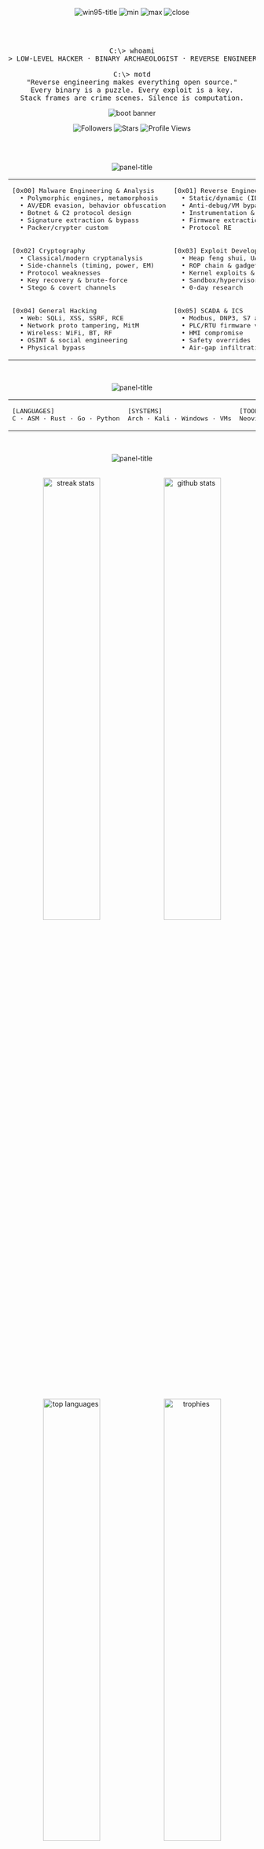 <div align="center">

<!-- ═════ WINDOW 95: TITLE BAR ═════ -->

<img alt="win95-title"
  src="https://img.shields.io/badge/N111X.exe-Console-0078D7?style=plastic&logo=windows&logoColor=white&labelColor=005A9E">
<img alt="min"
  src="https://img.shields.io/badge/-_-C0C0C0?style=plastic&label=%20">
<img alt="max"
  src="https://img.shields.io/badge/-%E2%96%A1-C0C0C0?style=plastic&label=%20">
<img alt="close"
  src="https://img.shields.io/badge/-X-FF1A1A?style=plastic&label=%20">

<br><br>

<!-- ═════ CONSOLE PANE ═════ -->

<pre>
C:\&gt; whoami
&gt; LOW-LEVEL HACKER · BINARY ARCHAEOLOGIST · REVERSE ENGINEER

C:\&gt; motd
"Reverse engineering makes everything open source."
Every binary is a puzzle. Every exploit is a key.
Stack frames are crime scenes. Silence is computation.
</pre>

<!-- typing banner -->
<img src="https://readme-typing-svg.demolab.com?font=Fira+Code&size=14&duration=3000&pause=1000&color=00FF41&center=true&vCenter=true&width=680&lines=INT13h+loaded...+scanning+sectors;PE%2FELF+headers+parsed;Symbols+recovered;Stack+unwound;Control+flow+reconstructed" alt="boot banner"/>

<br>

<!-- ═════ STATUS BADGES (Win95 plastic look) ═════ -->

<img alt="Followers"
  src="https://img.shields.io/github/followers/N111X?style=plastic&logo=github&logoColor=000000&label=FOLLOWERS&labelColor=C0C0C0&color=008080">
<img alt="Stars"
  src="https://img.shields.io/github/stars/N111X?style=plastic&logo=github&logoColor=000000&label=STARS&labelColor=C0C0C0&color=008080">
<img alt="Profile Views"
  src="https://img.shields.io/badge/INTRUSIONS-visit_counter-008080?style=plastic&labelColor=C0C0C0&logo=counter-attack&logoColor=000000">

<br><br>

<!-- ═════ PANEL: ATTACK VECTORS ═════ -->

<img alt="panel-title"
  src="https://img.shields.io/badge/ATTACK%20VECTORS-Group%20Box-008080?style=plastic&labelColor=C0C0C0">

<table align="center" width="95%">
<tr>
<td width="50%" valign="top" align="left">

<pre>
[0x00] Malware Engineering & Analysis
  • Polymorphic engines, metamorphosis
  • AV/EDR evasion, behavior obfuscation
  • Botnet &amp; C2 protocol design
  • Signature extraction & bypass
  • Packer/crypter custom
</pre>

</td>
<td width="50%" valign="top" align="left">

<pre>
[0x01] Reverse Engineering
  • Static/dynamic (IDA, Ghidra, r2)
  • Anti-debug/VM bypass
  • Instrumentation & API hooking
  • Firmware extraction/mod
  • Protocol RE
</pre>

</td>
</tr>

<tr>
<td width="50%" valign="top" align="left">

<pre>
[0x02] Cryptography
  • Classical/modern cryptanalysis
  • Side-channels (timing, power, EM)
  • Protocol weaknesses
  • Key recovery & brute-force
  • Stego & covert channels
</pre>

</td>
<td width="50%" valign="top" align="left">

<pre>
[0x03] Exploit Development
  • Heap feng shui, UAF
  • ROP chain & gadget mining
  • Kernel exploits & rootkits
  • Sandbox/hypervisor escapes
  • 0-day research
</pre>

</td>
</tr>

<tr>
<td width="50%" valign="top" align="left">

<pre>
[0x04] General Hacking
  • Web: SQLi, XSS, SSRF, RCE
  • Network proto tampering, MitM
  • Wireless: WiFi, BT, RF
  • OSINT & social engineering
  • Physical bypass
</pre>

</td>
<td width="50%" valign="top" align="left">

<pre>
[0x05] SCADA & ICS
  • Modbus, DNP3, S7 analysis
  • PLC/RTU firmware vulns
  • HMI compromise
  • Safety overrides
  • Air-gap infiltration
</pre>

</td>
</tr>
</table>

<br>

<!-- ═════ PANEL: ARSENAL ═════ -->

<img alt="panel-title"
  src="https://img.shields.io/badge/ARSENAL-Program%20Manager-008080?style=plastic&labelColor=C0C0C0">

<table align="center" width="95%">
<tr>
<td align="left" width="33%"><pre>
[LANGUAGES]
C · ASM · Rust · Go · Python
</pre></td>
<td align="left" width="33%"><pre>
[SYSTEMS]
Arch · Kali · Windows · VMs
</pre></td>
<td align="left" width="33%"><pre>
[TOOLS]
Neovim · radare2 · Ghidra · IDA
</pre></td>
</tr>
</table>

<br>

<!-- ═════ PANEL: METRICS ═════ -->

<img alt="panel-title"
  src="https://img.shields.io/badge/OPERATIONAL%20METRICS-PerfMon-008080?style=plastic&labelColor=C0C0C0"><br><br>

<img src="https://github-readme-streak-stats.herokuapp.com/?user=N111X&theme=dark&hide_border=true&background=0D1117&ring=008080&fire=008080&currStreakLabel=008080&stroke=008080&sideNums=008080&sideLabels=00A0A0&dates=8B949E" width="48%" alt="streak stats"/>
<img src="https://github-readme-stats.vercel.app/api?username=N111X&show_icons=true&theme=dark&bg_color=0d1117&title_color=008080&text_color=c9d1d9&icon_color=008080&border_color=30363d&hide_border=false&count_private=true&include_all_commits=true&rank_icon=github" width="48%" alt="github stats"/>

<br>

<img src="https://github-readme-stats.vercel.app/api/top-langs/?username=N111X&layout=compact&theme=dark&bg_color=0d1117&title_color=008080&text_color=c9d1d9&border_color=30363d&hide_border=false&langs_count=8&hide=html,css" width="48%" alt="top languages"/>
<img src="https://github-profile-trophy.vercel.app/?username=N111X&theme=oldie&no-frame=true&no-bg=true&column=4&margin-w=5&margin-h=5&rank=SECRET,SSS,SS,S,AAA,AA,A" width="48%" alt="trophies"/>

<br>

<img src="https://github-readme-activity-graph.vercel.app/graph?username=N111X&bg_color=0d1117&color=008080&line=00A0A0&point=008080&area=true&hide_border=true" width="98%" alt="activity graph"/>

<br>

<!-- ═════ PANEL: CONTACT ═════ -->

<img alt="panel-title"
  src="https://img.shields.io/badge/ESTABLISH%20CONNECTION-Dial--Up-008080?style=plastic&labelColor=C0C0C0"><br><br>

<a href="https://www.youtube.com/@NIX-l3v">
  <img src="https://img.shields.io/badge/YouTube-%40NIX--l3v-ff0000?style=plastic&logo=youtube&logoColor=white&labelColor=C0C0C0">
</a>
<a href="https://x.com/N1IX_D">
  <img src="https://img.shields.io/badge/Twitter-%40N1IX__D-1DA1F2?style=plastic&logo=x&logoColor=white&labelColor=C0C0C0">
</a>
<a href="https://www.linkedin.com/in/synixd/">
  <img src="https://img.shields.io/badge/LinkedIn-synixd-0077B5?style=plastic&logo=linkedin&logoColor=white&labelColor=C0C0C0">
</a>
<br>
<a href="mailto:n11ixxor64@gmail.com">
  <img src="https://img.shields.io/badge/Email-n11ixxor64%40gmail.com-008080?style=plastic&logo=gmail&logoColor=white&labelColor=C0C0C0">
</a>
<a href="https://discord.com">
  <img src="https://img.shields.io/badge/Discord-n111x%231337-5865F2?style=plastic&logo=discord&logoColor=white&labelColor=C0C0C0">
</a>

<br><br>

<!-- ═════ PANEL: MUSIC ═════ -->

<img alt="panel-title"
  src="https://img.shields.io/badge/CURRENTLY%20DISASSEMBLING%20TO-Media%20Player-008080?style=plastic&labelColor=C0C0C0"><br><br>

<a href="https://open.spotify.com/user/31p7gtifiqew6q5kkcn7gzk4owae">
  <img src="https://spotify-recently-played-readme.vercel.app/api?user=31p7gtifiqew6q5kkcn7gzk4owae&count=5&unique=false" width="420" alt="Spotify"/>
</a>

<br><br>

<!-- ═════ FOOTER: DOS PANEL ═════ -->

<pre>
╔════════════════════════════════════════════════════════════════════╗
║  [0x00] Trust nothing — verify every byte                         ║
║  [0x01] Stack frames are crime scenes                             ║
║  [0x02] Silence is computation, not absence                       ║
║  [0x03] Every binary is documentation — if you can read it        ║
║  [0xFF] Reality is just poorly implemented firmware               ║
╚════════════════════════════════════════════════════════════════════╝
</pre>

<img src="https://media.giphy.com/media/xUPGcEliCc7bETyfO8/giphy.gif" height="90" alt="modem"/>

<!-- ═════ TASKBAR SIM ═════ -->

<pre>
[Start]  My Computer  Network  Recycle Bin                                   23:59
</pre>

</div>
